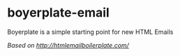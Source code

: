 boyerplate-email
================

Boyerplate is a simple starting point for new HTML Emails

*Based on http://htmlemailboilerplate.com/*
